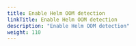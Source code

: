 ```yaml
---
title: Enable Helm OOM detection
linkTitle: Enable Helm OOM detection
description: "Enable Helm OOM detection"
weight: 110
---
```

